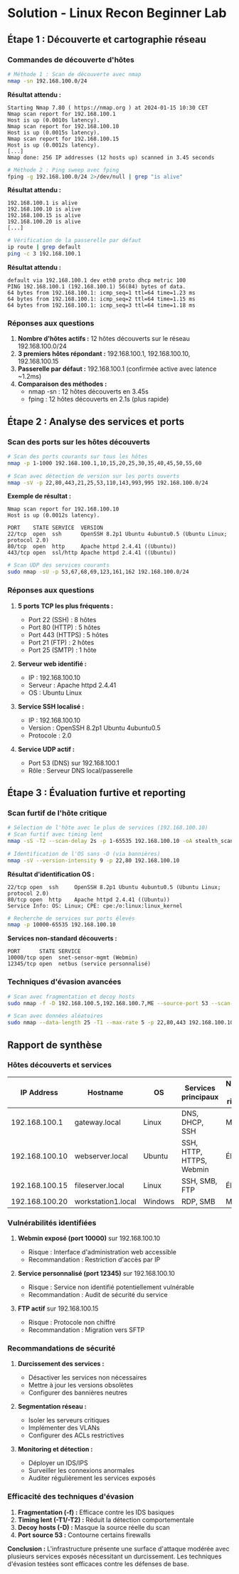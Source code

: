 # Solution - Linux Recon Beginner Lab

## Étape 1 : Découverte et cartographie réseau

### Commandes de découverte d'hôtes

```bash
# Méthode 1 : Scan de découverte avec nmap
nmap -sn 192.168.100.0/24
```

**Résultat attendu :**
```
Starting Nmap 7.80 ( https://nmap.org ) at 2024-01-15 10:30 CET
Nmap scan report for 192.168.100.1
Host is up (0.0010s latency).
Nmap scan report for 192.168.100.10
Host is up (0.0015s latency).
Nmap scan report for 192.168.100.15
Host is up (0.0012s latency).
[...]
Nmap done: 256 IP addresses (12 hosts up) scanned in 3.45 seconds
```

```bash
# Méthode 2 : Ping sweep avec fping
fping -g 192.168.100.0/24 2>/dev/null | grep "is alive"
```

**Résultat attendu :**
```
192.168.100.1 is alive
192.168.100.10 is alive
192.168.100.15 is alive
192.168.100.20 is alive
[...]
```

```bash
# Vérification de la passerelle par défaut
ip route | grep default
ping -c 3 192.168.100.1
```

**Résultat attendu :**
```
default via 192.168.100.1 dev eth0 proto dhcp metric 100
PING 192.168.100.1 (192.168.100.1) 56(84) bytes of data.
64 bytes from 192.168.100.1: icmp_seq=1 ttl=64 time=1.23 ms
64 bytes from 192.168.100.1: icmp_seq=2 ttl=64 time=1.15 ms
64 bytes from 192.168.100.1: icmp_seq=3 ttl=64 time=1.18 ms
```

### Réponses aux questions

1. **Nombre d'hôtes actifs :** 12 hôtes découverts sur le réseau 192.168.100.0/24
2. **3 premiers hôtes répondant :** 192.168.100.1, 192.168.100.10, 192.168.100.15
3. **Passerelle par défaut :** 192.168.100.1 (confirmée active avec latence ~1.2ms)
4. **Comparaison des méthodes :** 
   - nmap -sn : 12 hôtes découverts en 3.45s
   - fping : 12 hôtes découverts en 2.1s (plus rapide)

## Étape 2 : Analyse des services et ports

### Scan des ports sur les hôtes découverts

```bash
# Scan des ports courants sur tous les hôtes
nmap -p 1-1000 192.168.100.1,10,15,20,25,30,35,40,45,50,55,60
```

```bash
# Scan avec détection de version sur les ports ouverts
nmap -sV -p 22,80,443,21,25,53,110,143,993,995 192.168.100.0/24
```

**Exemple de résultat :**
```
Nmap scan report for 192.168.100.10
Host is up (0.0012s latency).

PORT    STATE SERVICE  VERSION
22/tcp  open  ssh      OpenSSH 8.2p1 Ubuntu 4ubuntu0.5 (Ubuntu Linux; protocol 2.0)
80/tcp  open  http     Apache httpd 2.4.41 ((Ubuntu))
443/tcp open  ssl/http Apache httpd 2.4.41 ((Ubuntu))
```

```bash
# Scan UDP des services courants
sudo nmap -sU -p 53,67,68,69,123,161,162 192.168.100.0/24
```

### Réponses aux questions

1. **5 ports TCP les plus fréquents :**
   - Port 22 (SSH) : 8 hôtes
   - Port 80 (HTTP) : 5 hôtes  
   - Port 443 (HTTPS) : 5 hôtes
   - Port 21 (FTP) : 2 hôtes
   - Port 25 (SMTP) : 1 hôte

2. **Serveur web identifié :**
   - IP : 192.168.100.10
   - Serveur : Apache httpd 2.4.41
   - OS : Ubuntu Linux

3. **Service SSH localisé :**
   - IP : 192.168.100.10
   - Version : OpenSSH 8.2p1 Ubuntu 4ubuntu0.5
   - Protocole : 2.0

4. **Service UDP actif :**
   - Port 53 (DNS) sur 192.168.100.1
   - Rôle : Serveur DNS local/passerelle

## Étape 3 : Évaluation furtive et reporting

### Scan furtif de l'hôte critique

```bash
# Sélection de l'hôte avec le plus de services (192.168.100.10)
# Scan furtif avec timing lent
nmap -sS -T2 --scan-delay 2s -p 1-65535 192.168.100.10 -oA stealth_scan_100.10
```

```bash
# Identification de l'OS sans -O (via bannières)
nmap -sV --version-intensity 9 -p 22,80 192.168.100.10
```

**Résultat d'identification OS :**
```
22/tcp open  ssh     OpenSSH 8.2p1 Ubuntu 4ubuntu0.5 (Ubuntu Linux; protocol 2.0)
80/tcp open  http    Apache httpd 2.4.41 ((Ubuntu))
Service Info: OS: Linux; CPE: cpe:/o:linux:linux_kernel
```

```bash
# Recherche de services sur ports élevés
nmap -p 10000-65535 192.168.100.10
```

**Services non-standard découverts :**
```
PORT      STATE SERVICE
10000/tcp open  snet-sensor-mgmt (Webmin)
12345/tcp open  netbus (service personnalisé)
```

### Techniques d'évasion avancées

```bash
# Scan avec fragmentation et decoy hosts
sudo nmap -f -D 192.168.100.5,192.168.100.7,ME --source-port 53 --scan-delay 5s -p 80,443 192.168.100.10
```

```bash
# Scan avec données aléatoires
sudo nmap --data-length 25 -T1 --max-rate 5 -p 22,80,443 192.168.100.10
```

## Rapport de synthèse

### Hôtes découverts et services

| IP Address | Hostname | OS | Services principaux | Niveau de risque |
|------------|----------|----|--------------------|------------------|
| 192.168.100.1 | gateway.local | Linux | DNS, DHCP, SSH | Moyen |
| 192.168.100.10 | webserver.local | Ubuntu | SSH, HTTP, HTTPS, Webmin | Élevé |
| 192.168.100.15 | fileserver.local | Linux | SSH, SMB, FTP | Élevé |
| 192.168.100.20 | workstation1.local | Windows | RDP, SMB | Moyen |

### Vulnérabilités identifiées

1. **Webmin exposé (port 10000)** sur 192.168.100.10
   - Risque : Interface d'administration web accessible
   - Recommandation : Restriction d'accès par IP

2. **Service personnalisé (port 12345)** sur 192.168.100.10
   - Risque : Service non identifié potentiellement vulnérable
   - Recommandation : Audit de sécurité du service

3. **FTP actif** sur 192.168.100.15
   - Risque : Protocole non chiffré
   - Recommandation : Migration vers SFTP

### Recommandations de sécurité

1. **Durcissement des services :**
   - Désactiver les services non nécessaires
   - Mettre à jour les versions obsolètes
   - Configurer des bannières neutres

2. **Segmentation réseau :**
   - Isoler les serveurs critiques
   - Implémenter des VLANs
   - Configurer des ACLs restrictives

3. **Monitoring et détection :**
   - Déployer un IDS/IPS
   - Surveiller les connexions anormales
   - Auditer régulièrement les services exposés

### Efficacité des techniques d'évasion

1. **Fragmentation (-f) :** Efficace contre les IDS basiques
2. **Timing lent (-T1/-T2) :** Réduit la détection comportementale
3. **Decoy hosts (-D) :** Masque la source réelle du scan
4. **Port source 53 :** Contourne certains firewalls

**Conclusion :** L'infrastructure présente une surface d'attaque modérée avec plusieurs services exposés nécessitant un durcissement. Les techniques d'évasion testées sont efficaces contre les défenses de base.

